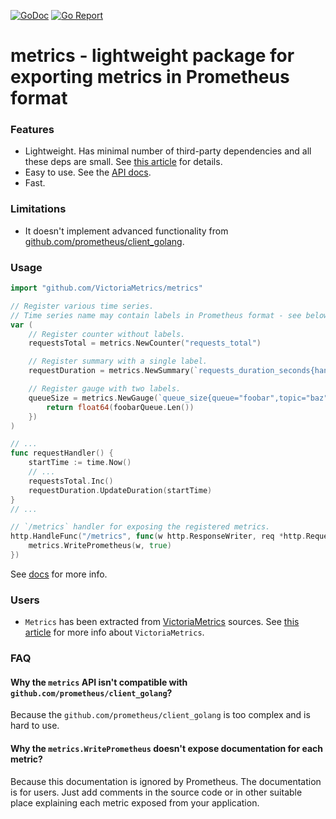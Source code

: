 [![GoDoc](https://godoc.org/github.com/VictoriaMetrics/metrics?status.svg)](http://godoc.org/github.com/VictoriaMetrics/metrics)
[![Go Report](https://goreportcard.com/badge/github.com/VictoriaMetrics/metrics)](https://goreportcard.com/report/github.com/VictoriaMetrics/metrics)

# metrics - lightweight package for exporting metrics in Prometheus format


### Features

* Lightweight. Has minimal number of third-party dependencies and all these deps are small.
  See [this article](https://medium.com/@valyala/stripping-dependency-bloat-in-victoriametrics-docker-image-983fb5912b0d) for details.
* Easy to use. See the [API docs](http://godoc.org/github.com/VictoriaMetrics/metrics).
* Fast.


### Limitations

* It doesn't implement advanced functionality from [github.com/prometheus/client_golang](https://godoc.org/github.com/prometheus/client_golang).


### Usage

```go
import "github.com/VictoriaMetrics/metrics"

// Register various time series.
// Time series name may contain labels in Prometheus format - see below.
var (
	// Register counter without labels.
	requestsTotal = metrics.NewCounter("requests_total")

	// Register summary with a single label.
	requestDuration = metrics.NewSummary(`requests_duration_seconds{handler="/my/super/handler"}`)

	// Register gauge with two labels.
	queueSize = metrics.NewGauge(`queue_size{queue="foobar",topic="baz"}`, func() float64 {
		return float64(foobarQueue.Len())
	})
)

// ...
func requestHandler() {
	startTime := time.Now()
	// ...
	requestsTotal.Inc()
	requestDuration.UpdateDuration(startTime)
}
// ...

// `/metrics` handler for exposing the registered metrics.
http.HandleFunc("/metrics", func(w http.ResponseWriter, req *http.Request) {
	metrics.WritePrometheus(w, true)
})
```

See [docs](http://godoc.org/github.com/VictoriaMetrics/metrics) for more info.


### Users

* `Metrics` has been extracted from [VictoriaMetrics](https://github.com/VictoriaMetrics/VictoriaMetrics) sources.
  See [this article](https://medium.com/devopslinks/victoriametrics-creating-the-best-remote-storage-for-prometheus-5d92d66787ac)
  for more info about `VictoriaMetrics`.


### FAQ

#### Why the `metrics` API isn't compatible with `github.com/prometheus/client_golang`?

Because the `github.com/prometheus/client_golang` is too complex and is hard to use.


#### Why the `metrics.WritePrometheus` doesn't expose documentation for each metric?

Because this documentation is ignored by Prometheus. The documentation is for users.
Just add comments in the source code or in other suitable place explaining each metric
exposed from your application.
